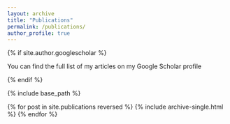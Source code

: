 ```yaml
---
layout: archive
title: "Publications"
permalink: /publications/
author_profile: true
---
```


{% if site.author.googlescholar %}
  <p> 
  You can find the full list of my articles on 
  <a href="{{ site.author.googlescholar }}" style="text-decoration:none"> my Google Scholar profile <i class="fab fa-fw fa-google zoom" aria-hidden="true"></i> </a>
  </p>
{% endif %}

{% include base_path %}

{% for post in site.publications reversed %}
  {% include archive-single.html %}
{% endfor %}
